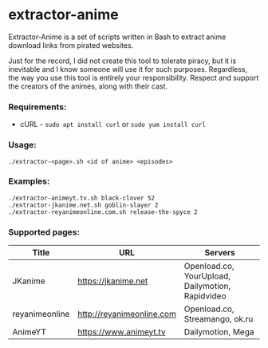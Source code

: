# extractor-anime

Extractor-Anime is a set of scripts written in Bash to extract anime download links from pirated websites.

Just for the record, I did not create this tool to tolerate piracy, but it is inevitable and I know someone will use it for such purposes.
Regardless, the way you use this tool is entirely your responsibility.
Respect and support the creators of the animes, along with their cast.

### Requirements:
* cURL - `sudo apt install curl` or `sudo yum install curl`

### Usage:
```
./extractor-<page>.sh <id of anime> <episodes>
```

### Examples:
```
./extractor-animeyt.tv.sh black-clover 52
./extractor-jkanime.net.sh goblin-slayer 2
./extractor-reyanimeonline.com.sh release-the-spyce 2
```

### Supported pages:
| Title | URL | Servers |
|---|---|---|
| JKanime | https://jkanime.net | Openload.co, YourUpload, Dailymotion, Rapidvideo |
| reyanimeonline | http://reyanimeonline.com | Openload.co, Streamango, ok.ru |
| AnimeYT | https://www.animeyt.tv | Dailymotion, Mega |
